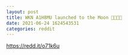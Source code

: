 ```yaml
--- 
layout: post 
title: WKN A1H8MU launched to the Moon 🚀🚀🚀🚀 
date: 2021-06-24 1624543531 
categories: reddit 
--- 
```

https://redd.it/o71k6u